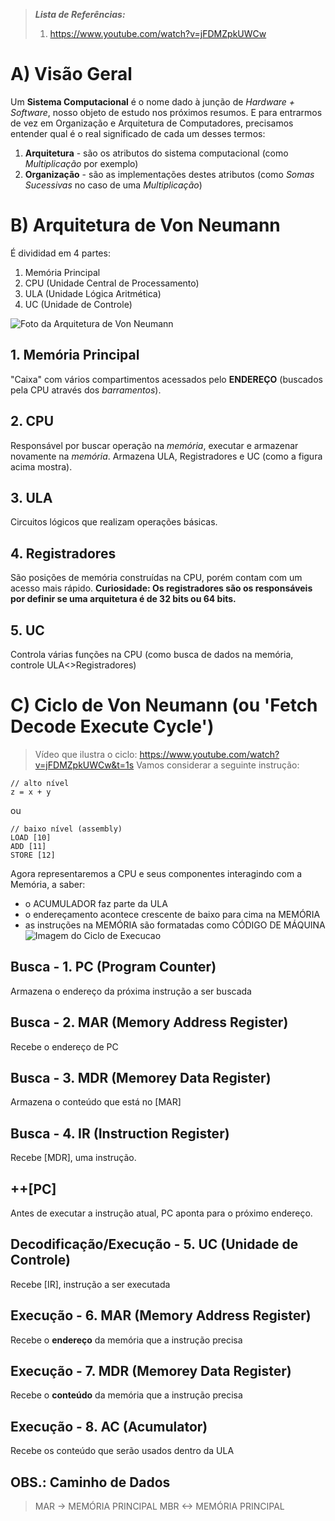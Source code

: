 >  ***Lista de Referências:***
> 1. https://www.youtube.com/watch?v=jFDMZpkUWCw

# A) Visão Geral
Um **Sistema Computacional** é o nome dado à junção de *Hardware + Software*, nosso objeto de estudo nos próximos resumos.
E para entrarmos de vez em Organização e Arquitetura de Computadores, precisamos entender qual é o real significado de cada um desses termos:
1. **Arquitetura** - são os atributos do sistema computacional (como *Multiplicação* por exemplo)
2. **Organização** - são as implementações destes atributos (como *Somas Sucessivas* no caso de uma *Multiplicação*)

# B) Arquitetura de Von Neumann
É divididad em 4 partes:
1. Memória Principal
2. CPU (Unidade Central de Processamento)
3. ULA (Unidade Lógica Aritmética)
4. UC (Unidade de Controle)

![Foto da Arquitetura de Von Neumann](https://computerscience.gcse.guru/wp-content/uploads/2016/04/Von-Neumann-Architecture-Diagram.jpg)

## 1. Memória Principal
"Caixa" com vários compartimentos acessados pelo **ENDEREÇO** (buscados pela CPU através dos *barramentos*).
## 2. CPU
Responsável por buscar operação na *memória*, executar e armazenar novamente na *memória*. Armazena ULA, Registradores e UC (como a figura acima mostra).
## 3. ULA 
Circuitos lógicos que realizam operações básicas.
## 4. Registradores
São posições de memória construídas na CPU, porém contam com um acesso mais rápido.
**Curiosidade: Os registradores são os responsáveis por definir se uma arquitetura é de 32 bits ou 64 bits.**
## 5. UC
Controla várias funções na CPU (como busca de dados na memória, controle ULA<>Registradores)

# C) Ciclo de Von Neumann (ou 'Fetch Decode Execute Cycle')
> Vídeo que ilustra o ciclo: https://www.youtube.com/watch?v=jFDMZpkUWCw&t=1s
Vamos considerar a seguinte instrução:
```
// alto nível
z = x + y
```
ou
```
// baixo nível (assembly)
LOAD [10]
ADD [11]
STORE [12]
```
Agora representaremos a CPU e seus componentes interagindo com a Memória, a saber:
- o ACUMULADOR faz parte da ULA
- o endereçamento acontece crescente de baixo para cima na MEMÓRIA
- as instruções na MEMÓRIA são formatadas como CÓDIGO DE MÁQUINA
![Imagem do Ciclo de Execucao](https://lh3.googleusercontent.com/78ycBSxJqGW85Dh4JuDed_nR20BBKXUnkptgKudNnSoF8oUp260dYuZ5h3bpNCfojk3rcp2UOJX3xzGOYa_4G7i_K3uPa14uXY-Mdd6yKvdMuR6nR77reHR_NSAcB_HceYobdhm1Fx3mgOIwXACb_VqefXVyzo8CekK1LUYeuUhPfJ_toBaTIgsUxFc5f-0z4zSBxmBHZ-E-LzwdOWvAyeUQaGDtcQhQZVyztKhd95-sphaUYUIZ1c_8AjeSO0WlLKfhQ7VYzTpIfEmBnzLC2jRG4vphvI0ecmAhemI_A0qUKP4x6KT_umPugGVFU88O0Ov6YtzMP1Fa1xZlZsTSBuLp_PJnWJ0VIu3Bna5qC1WEUIo5cQSKcUXKXGeafTWCDNU-a2V5h7NIC4JB45wOafAjSSO4pTN1Pa8k1DZc18YLmj7do8CVvlHie8lutindmlokpbde8gPzrnrd7ewOQByZ25_4LJuG_XW5DtA3cGoQ5TbvBf53-qNyFyBzH2gNhKWf2pHGxJH0mmQsBBiM2Z62mCGPev2U2b8njJiJnifsVsRczCjQeJoBjRzhwAHflVDjZrLlX-CSwPnXoYaqqw58cXnVCSclHqHhZGWJEiyHweL8sIMp3GAcNwYgYZb6DbbakPxZqLBYNaUuzMn4ra5V=w900-h600-no)
## Busca - 1. PC (Program Counter)
Armazena o endereço da próxima instrução a ser buscada
## Busca - 2. MAR (Memory Address Register)
Recebe o endereço de PC
## Busca - 3. MDR (Memorey Data Register)
Armazena o conteúdo que está no [MAR]
## Busca - 4. IR (Instruction Register)
Recebe [MDR], uma instrução.
## ++[PC]
Antes de executar a instrução atual, PC aponta para o próximo endereço.
## Decodificação/Execução - 5. UC (Unidade de Controle)
Recebe [IR], instrução a ser executada
## Execução - 6. MAR (Memory Address Register)
Recebe o **endereço** da memória que a instrução precisa 
## Execução - 7. MDR (Memorey Data Register)
Recebe o **conteúdo** da memória que a instrução precisa 
## Execução - 8. AC (Acumulator)
Recebe os conteúdo que serão usados dentro da ULA
## OBS.: Caminho de Dados
> MAR -> MEMÓRIA PRINCIPAL
> MBR <-> MEMÓRIA PRINCIPAL
